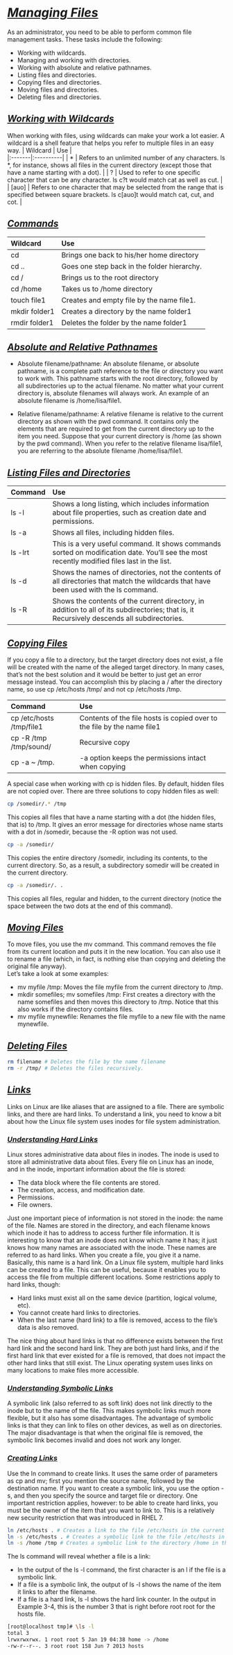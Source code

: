 # <b><ins><i>Managing Files</i></ins></b>

As an administrator, you need to be able to perform common file management tasks. These tasks include the following:  
* Working with wildcards.
* Managing and working with directories.
* Working with absolute and relative pathnames.
* Listing files and directories.
* Copying files and directories.
* Moving files and directories.
* Deleting files and directories.

## <b><ins><i>Working with Wildcards</i></ins></b>

When working with files, using wildcards can make your work a lot easier. A wildcard is a shell feature that helps you refer to multiple files in an easy way.
| Wildcard | Use |   
|:-------|:----------|
| * | Refers to an unlimited number of any characters. ls *, for instance, shows all files in the current directory (except those that have a name starting with a dot). |
| ? | Used to refer to one specific character that can be any character. ls c?t would match cat as well as cut. |
| [auo] | Refers to one character that may be selected from the range that is specified between square brackets. ls c[auo]t would match cat, cut, and cot. |

## <b><ins><i>Commands</i></ins></b>

| Wildcard | Use |   
|:-------|:----------|
| cd | Brings one back to his/her home directory |
| cd .. | Goes one step back in the folder hierarchy. |
| cd / | Brings us to the root directory |
| cd /home | Takes us to /home directory |
| touch file1 | Creates and empty file by the name file1. |
| mkdir folder1 | Creates a directory by the name folder1 |
| rmdir folder1 | Deletes the folder by the name folder1 |

## <b><ins><i>Absolute and Relative Pathnames</i></ins></b>

* Absolute filename/pathname: An absolute filename, or absolute pathname, is a complete path reference to the file or
directory you want to work with. This pathname starts with the root directory, followed by all subdirectories up to the actual filename. No matter what your current directory is, absolute filenames will always work. An example of an absolute filename is /home/lisa/file1.
  
* Relative filename/pathname: A relative filename is relative to the current directory as shown with the pwd command. It contains only the elements that are required to get from the current directory up to the item you need. Suppose that your current directory is /home
(as shown by the pwd command). When you refer to the relative filename lisa/file1, you are referring to the absolute filename /home/lisa/file1.


## <b><ins><i>Listing Files and Directories</i></ins></b>

| Command | Use |   
|:-------|:----------|
| ls -l | Shows a long listing, which includes information about file properties, such as creation date and permissions. |
| ls -a | Shows all files, including hidden files. |
| ls -lrt | This is a very useful command. It shows commands sorted on modification date. You’ll see the most recently modified files last in the list. |
| ls -d | Shows the names of directories, not the contents of all directories that match the wildcards that have been used with the ls command. |
| ls -R | Shows the contents of the current directory, in addition to all of its subdirectories; that is, it Recursively descends all subdirectories. |

## <b><ins><i>Copying Files</i></ins></b>  
  
If you copy a file to a directory, but the target directory does not exist, a file will be created with the name of the alleged target directory. In many cases, that’s not the best solution and it would be better to just get an error message instead. You can
accomplish this by placing a / after the directory name, so use cp /etc/hosts /tmp/ and not cp /etc/hosts /tmp.  
  
| Command | Use |   
|:-------|:----------|
| cp /etc/hosts /tmp/file1 | Contents of the file hosts is copied over to the file by the name file1 |
| cp -R /tmp /tmp/sound/ | Recursive copy |
| cp -a ~ /tmp. | -a option keeps the permissions intact when copying |  
  
A special case when working with cp is hidden files. By default, hidden files are not copied over. There are three solutions to copy hidden files as well:  
```bash
cp /somedir/.* /tmp
``` 
This copies all files that have a name starting with a dot (the hidden files, that is) to /tmp. It gives an error message for directories whose name starts with a dot in /somedir, because the -R option was not used.  
  
```bash
cp -a /somedir/
```
This copies the entire directory /somedir, including its contents, to the current directory. So, as a result, a subdirectory somedir will
be created in the current directory.  
  
```bash
cp -a /somedir/. .
```
This copies all files, regular and hidden, to the current directory (notice the space between the two dots at the end of this command).

## <b><ins><i>Moving  Files</i></ins></b> 
To move files, you use the mv command. This command removes the file from its current location and puts it in the new location. You can also use it to rename a file (which, in fact, is nothing else than copying and deleting the original file anyway).  
Let’s take a look at some examples:  
* mv myfile /tmp: Moves the file myfile from the current directory to /tmp.  
* mkdir somefiles; mv somefiles /tmp: First creates a directory with the name somefiles and then moves this directory to /tmp. Notice that this also works if the directory contains files.  
* mv myfile mynewfile: Renames the file myfile to a new file with the name mynewfile.  
  
## <b><ins><i>Deleting Files</i></ins></b>
```bash
rm filename # Deletes the file by the name filename
rm -r /tmp/ # Deletes the files recursively.
```

## <b><ins><i>Links</i></ins></b>
Links on Linux are like aliases that are assigned to a file. There are symbolic links, and there are hard links. To understand a link, you need to know a bit about how the Linux file system uses inodes for file system administration.


### <b><ins><i>Understanding Hard Links</i></ins></b>
Linux stores administrative data about files in inodes. The inode is used to store all administrative data about files. Every file on Linux has an inode, and in the inode, important information about the file is stored:
* The data block where the file contents are stored.
* The creation, access, and modification date.
* Permissions.
* File owners.  
  
Just one important piece of information is not stored in the inode: the name of the file. Names are stored in the directory, and each filename knows which inode it has to address to access further file information. It is interesting to know that an inode does not know which name it has; it just knows how many names are associated with the inode. These names are referred to as hard links. When you create a file, you give it a name. Basically, this name is a hard link. On a Linux file system, multiple hard links can be created to a file. This can be useful, because it enables you to access the file from multiple different locations. Some restrictions apply to hard links, though:  
* Hard links must exist all on the same device (partition, logical volume, etc).
* You cannot create hard links to directories.
* When the last name (hard link) to a file is removed, access to the file’s data is also removed.  
  
The nice thing about hard links is that no difference exists between the first hard link and the second hard link. They are both just hard links, and if the first hard link that ever existed for a file is removed, that does not impact the other hard links that
still exist. The Linux operating system uses links on many locations to make files more accessible.  
  
### <b><ins><i>Understanding Symbolic Links</i></ins></b>  
A symbolic link (also referred to as soft link) does not link directly to the inode but to the name of the file. This makes symbolic links much more flexible, but it also has some disadvantages. The advantage of symbolic links is that they can link to files on other
devices, as well as on directories. The major disadvantage is that when the original file is removed, the symbolic link becomes invalid and does not work any longer.  
  
### <b><ins><i>Creating Links</i></ins></b>
Use the ln command to create links. It uses the same order of parameters as cp and mv; first you mention the source name, followed by the destination name. If you want to create a symbolic link, you use the option -s, and then you specify the source and target file or directory. One important restriction applies, however: to be able to create hard links, you must be the owner of the item that you want to link to. This is a relatively new security restriction that was introduced in RHEL 7.
```bash
ln /etc/hosts . # Creates a link to the file /etc/hosts in the current directory
ln -s /etc/hosts . # Creates a symbolic link to the file /etc/hosts in the current directory
ln -s /home /tmp # Creates a symbolic link to the directory /home in the directory /tmp
```  
  
The ls command will reveal whether a file is a link:  
* In the output of the ls -l command, the first character is an l if the file is a symbolic link.
* If a file is a symbolic link, the output of ls -l shows the name of the item it links to after the filename.
* If a file is a hard link, ls -l shows the hard link counter. In the output in Example 3-4, this is the number 3 that is right before root root for the hosts file.
```bash
[root@localhost tmp]# \ls -l
total 3
lrwxrwxrwx. 1 root root 5 Jan 19 04:38 home -> /home
-rw-r--r--. 3 root root 158 Jun 7 2013 hosts
```
